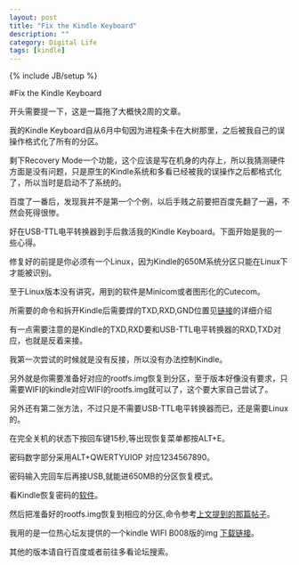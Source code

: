 ```yaml
---
layout: post
title: "Fix the Kindle Keyboard"
description: ""
category: Digital Life
tags: [kindle]
---
```

{% include JB/setup %}

#Fix the Kindle Keyboard

开头需要提一下，这是一篇拖了大概快2周的文章。

我的Kindle Keyboard自从6月中旬因为进程条卡在大树那里，之后被我自己的误操作格式化了所有的分区。

剩下Recovery Mode一个功能，这个应该是写在机身的内存上，所以我猜测硬件方面是没有问题，只是原生的Kindle系统和多看已经被我的误操作之后都格式化了，所以当时是启动不了系统的。

百度了一番后，发现我并不是第一个个例，以后手贱之前要把百度先翻了一遍，不然会死得很惨。

好在USB-TTL电平转换器到手后救活我的Kindle Keyboard。下面开始是我的一些心得。

修复好的前提是你必须有一个Linux，因为Kindle的650M系统分区只能在Linux下才能被识别。

至于Linux版本没有讲究，用到的软件是Minicom或者图形化的Cutecom。

所需要的命令和拆开Kindle后需要焊的TXD,RXD,GND位置见[链接](http://bbs.mydoo.cn/thread-33833-1-1.html)的详细介绍

有一点需要注意的是Kindle的TXD,RXD要和USB-TTL电平转换器的RXD,TXD对应，也就是反着来接。

我第一次尝试的时候就是没有反接，所以没有办法控制Kindle。

另外就是你需要准备好对应的rootfs.img恢复到分区，至于版本好像没有要求，只需要WIFI的kindle对应WIFI的rootfs.img就可以了，这个要大家自己尝试了。

另外还有第二张方法，不过只是不需要USB-TTL电平转换器而已，还是需要Linux的。

在完全关机的状态下按回车键15秒,等出现恢复菜单都按ALT+E。

密码数字部分采用ALT+QWERTYUIOP 对应1234567890。

密码输入完回车后再接USB,就能进650MB的分区恢复模式。

看Kindle恢复密码的[软件](http://www.siralex.info/2011/06/13/kindle-diagnostic-tool/)。

然后把准备好的rootfs.img恢复到相应的分区,命令参考[上文提到的那篇帖子](http://bbs.mydoo.cn/thread-33833-1-1.html)。

我用的是一位热心坛友提供的一个kindle WIFI B008版的img [下载链接](http://115.com/file/aq1er3h1)。

其他的版本请自行百度或者前往多看论坛搜索。